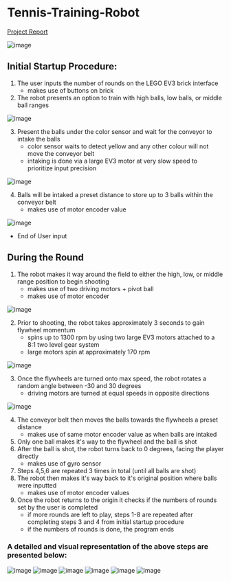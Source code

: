 # Tennis-Training-Robot

[Project Report](https://drive.google.com/file/d/1H3h_-RzN2ie_37DHXsqcbW-B7NLGFs5c/view?usp=share_link)

![image](https://user-images.githubusercontent.com/75193860/212554815-faf92921-23ce-4367-a0bc-0fbeeb7cf6cf.png)


## Initial Startup Procedure:
1. The user inputs the number of rounds on the LEGO EV3 brick interface
    - makes use of buttons on brick
2. The robot presents an option to train with high balls, low balls, or middle ball ranges

![image](https://user-images.githubusercontent.com/75193860/212554798-5172c977-205a-4c24-b744-369ad5a8c1c6.png)

3. Present the balls under the color sensor and wait for the conveyor to intake the balls
    - color sensor waits to detect yellow and any other colour will not move the conveyor belt
    - intaking is done via a large EV3 motor at very slow speed to prioritize input precision

![image](https://user-images.githubusercontent.com/75193860/212555743-ee1d9c84-a0dc-4323-ae6f-93a187ab773a.png)

4. Balls will be intaked a preset distance to store up to 3 balls within the conveyor belt
    - makes use of motor encoder value

![image](https://user-images.githubusercontent.com/75193860/212555701-ce10a221-3e5e-4bd0-9b87-af7fc72431d2.png)


- End of User input

## During the Round
1. The robot makes it way around the field to either the high, low, or middle range position to begin shooting
    - makes use of two driving motors + pivot ball
    - makes use of motor encoder

![image](https://user-images.githubusercontent.com/75193860/212554903-1cb03352-de08-47b8-89b3-621f86287f1b.png)

2. Prior to shooting, the robot takes approximately 3 seconds to gain flywheel momentum
    - spins up to 1300 rpm by using two large EV3 motors attached to a 8:1 two level gear system 
    - large motors spin at approximately 170 rpm

![image](https://user-images.githubusercontent.com/75193860/212555020-782c4857-9470-475f-982a-52e4f754d575.png)

3. Once the flywheels are turned onto max speed, the robot rotates a random angle between -30 and 30 degrees
    - driving motors are turned at equal speeds in opposite directions

![image](https://user-images.githubusercontent.com/75193860/212554938-fea07455-9488-4bc5-8f57-08bc65f8d601.png)

4. The conveyor belt then moves the balls towards the flywheels a preset distance
    - makes use of same motor encoder value as when balls are intaked
5. Only one ball makes it's way to the flywheel and the ball is shot
6. After the ball is shot, the robot turns back to 0 degrees, facing the player directly
    - makes use of gyro sensor
7. Steps 4,5,6 are repeated 3 times in total (until all balls are shot)
8. The robot then makes it's way back to it's original position where balls were inputted
    - makes use of motor encoder values
9. Once the robot returns to the origin it checks if the numbers of rounds set by the user is completed
    - if more rounds are left to play, steps 1-8 are repeated after completing steps 3 and 4 from initial startup procedure
    - if the numbers of rounds is done, the program ends

### A detailed and visual representation of the above steps are presented below:
![image](https://user-images.githubusercontent.com/75193860/212554237-de349bd1-a4a1-44e4-92c1-4075974e2df6.png)
![image](https://user-images.githubusercontent.com/75193860/212554242-98ae1ad8-3230-44c6-859e-451e53532911.png)
![image](https://user-images.githubusercontent.com/75193860/212554248-8003fe1d-0b09-469e-b365-9206b846c6e9.png)
![image](https://user-images.githubusercontent.com/75193860/212554253-f1852c4c-3ccf-4947-bb2e-5bd8b51c94c3.png)
![image](https://user-images.githubusercontent.com/75193860/212554262-0ffc97aa-0d1d-43f3-9885-1c97d6343c1c.png)
![image](https://user-images.githubusercontent.com/75193860/212554273-13fea6d3-5f7f-49f5-b20f-5d2537b51eac.png)
